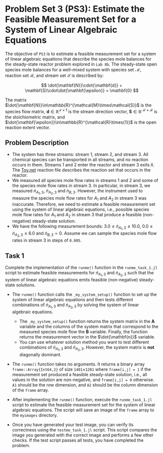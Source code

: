 # Problem Set 3 (PS3): Estimate the Feasible Measurement Set for a System of Linear Algebraic Equations
The objective of `PS3` is to estimate a feasible measurement set for a system of linear algebraic equations that describe the species mole balances for the steady-state reactor problem explored in `Lab 8b`. The steady-state open species mole balances for a well-mixed system with species set $\mathcal{M}$, reaction set $\mathcal{R}$, and stream set $\mathcal{S}$ is described by:

$$
\dot{\mathbf{N}}\cdot{\mathbf{d}} + \mathbf{S}\cdot\dot{\mathbf{\epsilon}} = \mathbf{0}
$$

The matrix $\dot{\mathbf{N}}\in\mathbb{R}^{\mathcal{M}\times\mathcal{S}}$ is the species flow matrix, 
$\mathbf{d}\in\mathbb{R}^{\mathcal{S}\times{1}}$ is the stream direction vector,
$\mathbf{S}\in\mathbb{R}^{\mathcal{M}\times\mathcal{R}}$ is the stoichiometric matrix, and $\dot{\mathbf{\epsilon}}\in\mathbb{R}^{\mathcal{R}\times{1}}$ is the open reaction extent vector.

## Problem Description
* The system has three streams: stream 1, stream 2, and stream 3. All chemical species can be transported in all streams, and no reaction occurs in them. Streams 1 and 2 enter the reactor and stream 3 exits it. The [Toy.net](data/Toy.net) reaction file describes the reaction set that occurs in the reactor.
* We measured all species mole flow rates in streams 1 and 2 and some of the species mole flow rates in stream 3. In particular, in stream 3, we measured $\dot{n}_{A_{1},3}$, $\dot{n}_{A_{2},3}$ and $\dot{n}_{B,3}$. However, the instrument used to measure the species mole flow rates for $A_{1}$ and $A_{2}$ in stream 3 was inaccurate. Therefore, we need to estimate a feasible measurement set using the system of linear algebraic equations, i.e., possible species mole flow rates for $A_{1}$ and $A_{2}$ in stream 3 that produce a feasible (non-negative) steady-state solution.
* We have the following measurement bounds: $3.0\leq\dot{n}_{A_{1},3}\leq{10.0}$, $0.0\leq\dot{n}_{A_{2},3}\leq{6.0}$ and $\dot{n}_{B,3} = 0$. Assume we can sample the species mole flow rates in stream 3 in steps of `0.005`.

## Task 1
Complete the implementation of the `runme()` function in the `runme_task_1.jl` script to estimate feasible measurements for 
$\dot{n}_{A_{1},3}$ and $\dot{n}_{A_{2},3}$ such that the system of linear algebraic equations emits feasible (non-negative) steady-state solutions. 

* The `runme()` function calls the `_my_system_setup()` function to set up the system of linear algebraic equations and then tests different combinations of $\dot{n}_{A_{1},3}$ and $\dot{n}_{A_{2},3}$ by solving the system of linear algebraic equations.
    * The `_my_system_setup()` function returns the system matrix in the $\mathbf{A}$ variable and the columns of the system matrix that correspond to the measured species mole flow the $\mathbf{B}$ variable. Finally, the function returns the measurement vector in the $\dot{\mathbf{n}}$ variable. 
    * You can use whatever solution method you want to test different combinations of $\dot{n}_{A_{1},3}$ and $\dot{n}_{A_{2},3}$. However, the system matrix is __not__ diagonally dominant. 

* The `runme()` function takes no arguments. It returns a binary array `frame::Array{Int64,2}` of size `1401`$\times$`1201` where `frame[i,j] = 1` if the measurement set produced a feasible steady-state solution, i.e., all values in the solution are non-negative, and `frame[i,j] = 0` otherwise. `A1` should be the row dimension, and `A2` should be the column dimension of the `frame` array. 

* After implementing the `runme()` function, execute the `runme_task_1.jl` script to estimate the feasible measurement set for the system of linear algebraic equations. The script will save an image of the `frame` array to the `myimages` directory. 

* Once you have generated your test image, you can verify its correctness using the `testme_task_1.jl` script. This script compares the image you generated with the correct image and performs a few other checks. If the test script passes all tests, you have completed the problem.
